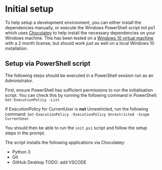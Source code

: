 # Initial setup
To help setup a development environment, you can either install the dependencies manually, or execute the Windows PowerShell script init.ps1 which uses [Chocolatey](https://chocolatey.org/docs/getting-started) to help install the necessary dependencies on your Windows machine. This has been tested on a [Windows 10 virtual machine](https://developer.microsoft.com/en-us/windows/downloads/virtual-machines/) with a 2 month license, but should work just as well on a local Windows 10 installation.

## Setup via PowerShell script
The following steps should be executed in a PowerShell session run as an Administrator.
 
First, ensure PowerShell has sufficient permissions to run the initialisation script. You can check this by running the following command in PowerShell:
`Get-ExecutionPolicy -List`

If ExecutionPolicy for CurrentUser is **not** Unrestricted, run the following command:
`Set-ExecutionPolicy -ExecutionPolicy Unrestricted -Scope CurrentUser`

You should then be able to run the `init.ps1` script and follow the setup steps in the prompt.

The script installs the following applications via Chocolatey:
* Python 3
* Git
* GitHub Desktop
TODO: add VSCODE